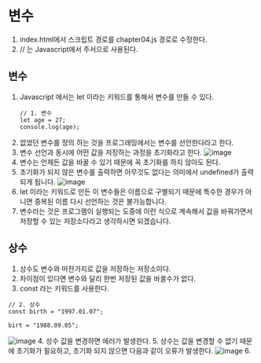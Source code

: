 # 변수

1. index.html에서 스크립트 경로를 chapter04.js 경로로 수정한다.
2. // 는 Javascript에서 주서으로 사용된다.

## 변수

1. Javascript 에서는 let 이라는 키워드를 통해서 변수를 만들 수 있다.
   ```
   // 1. 변수
   let age = 27;
   console.log(age);
   ```
2. 없었던 변수를 정의 하는 것을 프로그래밍에서는 변수를 선언한다라고 한다.
3. 변수 선언과 동시에 어떤 값을 저장하는 과정을 초기화라고 한다.
  ![image](https://github.com/user-attachments/assets/d39a35f0-c30a-4482-a748-31ec3a61d9e3)
4. 변수는 언제든 값을 바꿀 수 있기 때문에 꼭 초기화를 하지 않아도 된다.
5. 초기화가 되지 않은 변수를 출력하면 아무것도 없다는 의미에서 undefined가 출력되게 됩니다.
  ![image](https://github.com/user-attachments/assets/13820cab-9f27-4572-b3dd-01033e0c050c)
6. let 이라는 키워드로 만든 이 변수들은 이름으로 구별되기 때문에 특수한 경우가 아니면 중복된 이름 다시 선언하는 것은 불가능합니다.
7. 변수라는 것은 프로그램이 실행되는 도중에 이런 식으로 계속해서 값을 바꿔가면서 저장할 수 있는 저장소다라고 생각하시면 되겠습니다.

## 상수

1. 상수도 변수와 마찬가지로 값을 저장하는 저장소이다.
2. 차이점이 있다면 변수와 달리 한번 저장된 값을 바꿀수가 없다.
3. const 라는 키워드를 사용한다.
  ```
  // 2. 상수
  const birth = "1997.01.07";

  birt = "1988.09.05";
  ```
  ![image](https://github.com/user-attachments/assets/577d32f8-afce-41bd-b33d-91bf8f20d02c)
4. 상수 값을 변경하면 에러가 발생한다.
5. 상수는 값을 변경할 수 없기 때문에 초기화가 필요하고, 초기화 되지 않으면 다음과 같이 오류가 발생한다.
  ![image](https://github.com/user-attachments/assets/9940bcf5-5e99-4104-9fc3-f8362e2b074b)
6. 




   
   
